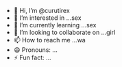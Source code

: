 - 👋 Hi, I’m @curutirex
- 👀 I’m interested in ...sex
- 🌱 I’m currently learning ...sex
- 💞️ I’m looking to collaborate on ...girl
- 📫 How to reach me ...wa
- 😄 Pronouns: ...
- ⚡ Fun fact: ...

<!---
curutirex/curutirex is a ✨ special ✨ repository because its `README.md` (this file) appears on your GitHub profile.
You can click the Preview link to take a look at your changes.
--->
